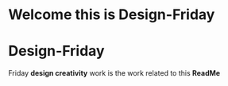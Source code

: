 # Welcome this is Design-Friday
# Design-Friday
Friday **design creativity** work is the work related to this **ReadMe** 
